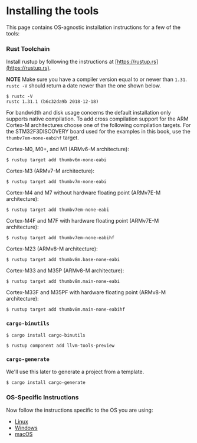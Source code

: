 # Installing the tools

This page contains OS-agnostic installation instructions for a few of the tools:

### Rust Toolchain

Install rustup by following the instructions at [https://rustup.rs](https://rustup.rs).

**NOTE** Make sure you have a compiler version equal to or newer than `1.31`. `rustc
-V` should return a date newer than the one shown below.

``` console
$ rustc -V
rustc 1.31.1 (b6c32da9b 2018-12-18)
```

For bandwidth and disk usage concerns the default installation only supports
native compilation. To add cross compilation support for the ARM Cortex-M
architectures choose one of the following compilation targets. For the STM32F3DISCOVERY
board used for the examples in this book, use the `thumbv7em-none-eabihf` target.

Cortex-M0, M0+, and M1 (ARMv6-M architecture):
``` console
$ rustup target add thumbv6m-none-eabi
```

Cortex-M3 (ARMv7-M architecture):
``` console
$ rustup target add thumbv7m-none-eabi
```

Cortex-M4 and M7 without hardware floating point (ARMv7E-M architecture):
``` console
$ rustup target add thumbv7em-none-eabi
```

Cortex-M4F and M7F with hardware floating point (ARMv7E-M architecture):
``` console
$ rustup target add thumbv7em-none-eabihf
```

Cortex-M23 (ARMv8-M architecture):
``` console
$ rustup target add thumbv8m.base-none-eabi
```

Cortex-M33 and M35P (ARMv8-M architecture):
``` console
$ rustup target add thumbv8m.main-none-eabi
```

Cortex-M33F and M35PF with hardware floating point (ARMv8-M architecture):
``` console
$ rustup target add thumbv8m.main-none-eabihf
```


### `cargo-binutils`

``` console
$ cargo install cargo-binutils

$ rustup component add llvm-tools-preview
```

### `cargo-generate`

We'll use this later to generate a project from a template.

``` console
$ cargo install cargo-generate
```

### OS-Specific Instructions

Now follow the instructions specific to the OS you are using:

- [Linux](install/linux.md)
- [Windows](install/windows.md)
- [macOS](install/macos.md)
